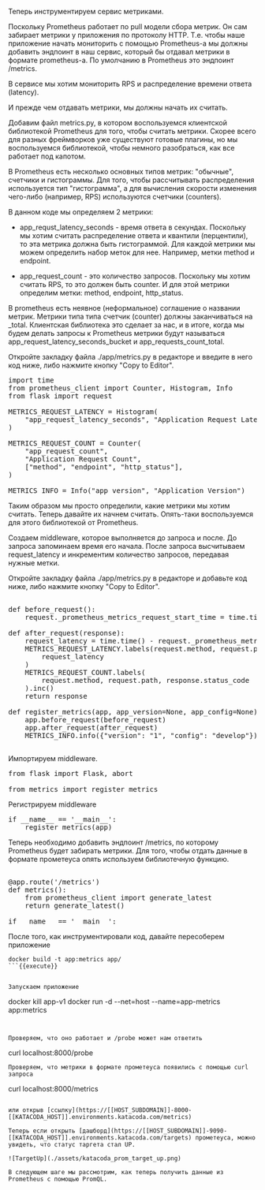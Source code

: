 Теперь инструментируем сервис метриками. 

Поскольку Prometheus работает по pull модели сбора метрик. Он сам забирает метрики у приложения по протоколу HTTP. Т.е. чтобы наше приложение начать мониторить с помощью Prometheus-а мы должны добавить эндпоинт в наш сервис, который бы отдавал метрики в формате prometheus-a. По умолчанию в Prometheus это эндпоинт /metrics. 

В сервисе мы хотим мониторить RPS и распределение времени ответа (latency).

И прежде чем отдавать метрики, мы должны начать их считать.

Добавим файл metrics.py, в котором воспользуемся клиентской библиотекой Prometheus для того, чтобы считать метрики. Скорее всего для разных фреймворков уже существуют готовые плагины, но мы воспользуемся библиотекой, чтобы немного разобраться, как все работает под капотом. 

В Prometheus есть несколько основных типов метрик: "обычные", счетчики и гистограммы. Для того, чтобы рассчитывать распределения используется тип "гистограмма", а для вычисления скорости изменения чего-либо (например, RPS) используются счетчики (counters). 

В данном коде мы определяем 2 метрики: 
* app_requst_latency_seconds - время ответа в секундах. Поскольку мы хотим считать распределение ответа и квантили (перцентили), то эта метрика должна быть гистограммой. Для каждой метрики мы можем определить набор меток для нее. Например, метки method и endpoint.

* app_request_count - это количество запросов. Поскольку мы хотим считать RPS, то это должен быть counter. И для этой метрики определим метки: method, endpoint, http_status.

В prometheus есть неявное (неформальное) соглашение о названии метрик. Метрики типа типа счетчик (counter) должны заканчиваться на _total. Клиентская библиотека это сделает за нас, и в итоге, когда мы будем делать запросы к Prometheus метрики будут называться app_request_latency_seconds_bucket и app_requests_count_total.

Откройте закладку файла ./app/metrics.py в редакторе и введите в него код ниже, либо нажмите кнопку "Copy to Editor". 

<pre class="file" data-filename="./app/metrics.py" data-target="replace">
import time
from prometheus_client import Counter, Histogram, Info
from flask import request

METRICS_REQUEST_LATENCY = Histogram(
    "app_request_latency_seconds", "Application Request Latency", ["method", "endpoint"]
)

METRICS_REQUEST_COUNT = Counter(
    "app_request_count",
    "Application Request Count",
    ["method", "endpoint", "http_status"],
)

METRICS_INFO = Info("app_version", "Application Version")
</pre>

Таким образом мы просто определили, какие метрики мы хотим считать. Теперь давайте их начнем считать. Опять-таки воспользуемся для этого библиотекой от Prometheus.

Создаем middleware, которое выполняется до запроса и после. До запроса запоминаем время его начала. После запроса высчитываем request_latency и инкрементим количество запросов, передавая нужные метки.

Откройте закладку файла ./app/metrics.py в редакторе и добавьте код ниже, либо нажмите кнопку "Copy to Editor". 
<pre class="file" data-filename="./app/metrics.py" data-target="append">

def before_request():
    request._prometheus_metrics_request_start_time = time.time()

def after_request(response):
    request_latency = time.time() - request._prometheus_metrics_request_start_time
    METRICS_REQUEST_LATENCY.labels(request.method, request.path).observe(
        request_latency
    )
    METRICS_REQUEST_COUNT.labels(
        request.method, request.path, response.status_code
    ).inc()
    return response

def register_metrics(app, app_version=None, app_config=None):
    app.before_request(before_request)
    app.after_request(after_request)
    METRICS_INFO.info({"version": "1", "config": "develop"})

</pre>

Импортируем middleware.

<pre class="file" data-filename="./app/app.py" data-target="insert" data-marker="from flask import Flask, abort">
from flask import Flask, abort

from metrics import register_metrics
</pre>

Регистрируем middleware

<pre class="file" data-filename="./app/app.py" data-target="insert" data-marker="if __name__ == '__main__':">
if __name__ == '__main__':
    register_metrics(app)
</pre>

Теперь необходимо добавить эндпоинт /metrics, по которому Prometheus будет забирать метрики. Для того, чтобы отдать данные в формате прометеуса опять используем библиотечную функцию.

<pre class="file" data-filename="./app/app.py" data-target="insert" data-marker="if __name__ == '__main__':">

@app.route('/metrics')
def metrics():
    from prometheus_client import generate_latest
    return generate_latest()

if __name__ == '__main__':
</pre>


После того, как инструментировали код, давайте пересоберем приложение

```
docker build -t app:metrics app/
```{{execute}}


Запускаем приложение
```
docker kill app-v1
docker run -d --net=host --name=app-metrics app:metrics 
```{{execute}}


Проверяем, что оно работает и /probe может нам ответить
```
curl localhost:8000/probe
```{{execute}}
Проверяем, что метрики в формате прометеуса появились с помощью curl запроса

```
curl localhost:8000/metrics
```{{execute}}

или открыв [ссылку](https://[[HOST_SUBDOMAIN]]-8000-[[KATACODA_HOST]].environments.katacoda.com/metrics)

Теперь если открыть [дашборд](https://[[HOST_SUBDOMAIN]]-9090-[[KATACODA_HOST]].environments.katacoda.com/targets) прометеуса, можно увидеть, что статус таргета стал UP.

![TargetUp](./assets/katacoda_prom_target_up.png)

В следующем шаге мы рассмотрим, как теперь получить данные из Prometheus c помощью PromQL.
